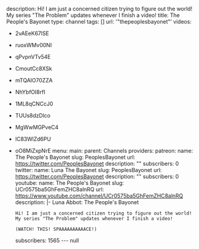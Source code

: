 description: Hi! I am just a concerned citizen trying to figure out the world! My
  series "The Problem" updates whenever I finish a video!
title: The People's Bayonet
type: channel
tags: []
url: '"thepeoplesbayonet"'
videos:
- 2vAEeK67lSE
- ruoxWMv00NI
- qPvpnVTv54E
- CmoutCc8XSk
- mTQAIO70ZZA
- NhYbfOI8rfI
- 1ML8qCNCcJ0
- TUUs8dzDlco
- MgWwMGPveC4
- lC83WlZd6PU
- oO8MiZxpNrE
menu:
  main:
    parent: Channels
providers:
  patreon:
    name: The People's Bayonet
    slug: PeoplesBayonet
    url: https://twitter.com/PeoplesBayonet
    description: ""
    subscribers: 0
  twitter:
    name: Luna The Bayonet
    slug: PeoplesBayonet
    url: https://twitter.com/PeoplesBayonet
    description: ""
    subscribers: 0
  youtube:
    name: The People's Bayonet
    slug: UCr0575ba5GhFemZHC8alnRQ
    url: https://www.youtube.com/channel/UCr0575ba5GhFemZHC8alnRQ
    description: |-
      Luna Abbot: The People's Bayonet

      Hi! I am just a concerned citizen trying to figure out the world! My series "The Problem" updates whenever I finish a video!

      (WATCH! THIS! SPAAAAAAAAAACE!)
    subscribers: 1565
--- null
